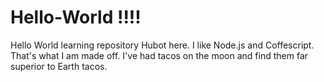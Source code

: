 # Hello-World !!!!
Hello World learning repository
Hubot here. I like Node.js and Coffescript. That's what I am made off. I've had tacos on the moon and find them far superior to Earth tacos.
